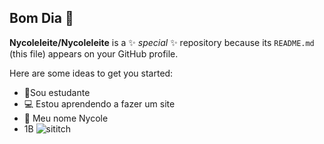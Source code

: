 ## Bom Dia  👋


**Nycoleleite/Nycoleleite** is a ✨ _special_ ✨ repository because its `README.md` (this file) appears on your GitHub profile.

Here are some ideas to get you started:

- 📘Sou estudante
- 💻 Estou aprendendo a fazer um site
- 💟 Meu nome Nycole
- 1B
![sititch](nor.com/pt-BR/view/eating-candies-stitch-lilo-and-stitch-munching-candies-eating-sweets-gif-27247199)
